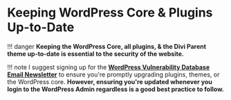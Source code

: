# Keeping WordPress Core & Plugins Up-to-Date

!!! danger
    **Keeping the WordPress Core, all plugins, & the Divi Parent theme up-to-date is essential to the security of the website.**

!!! note
 	I suggest signing up for the **[WordPress Vulnerability Database Email Newsletter](https://wpvulndb.com/subscribers/new)** to ensure you're promptly upgrading plugins, themes, or the WordPress core. **However, ensuring you're updated whenever you login to the WordPress Admin regardless is a good best practice to follow.**
